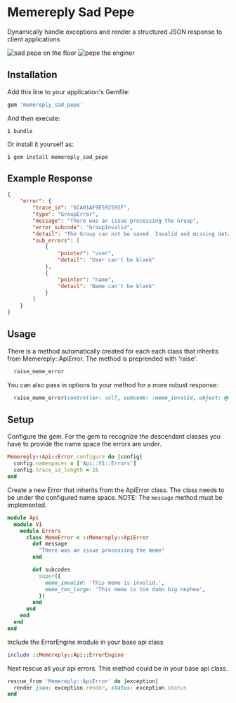 # Memereply Sad Pepe
Dynamically handle exceptions and render a structured JSON response to client applications

![sad pepe on the floor](https://www.meme-arsenal.com/memes/1adf62bd401ea536f9e6d4df9097201b.jpg)
![pepe the enginer](https://images-cdn.9gag.com/photo/ajq1ePg_700b.jpg)

## Installation

Add this line to your application's Gemfile:

```ruby
gem 'memereply_sad_pepe'
```

And then execute:

    $ bundle

Or install it yourself as:

    $ gem install memereply_sad_pepe

## Example Response

```json
{
    "error": {
        "trace_id": "6CA01AF9E592595F",
        "type": "GroupError",
        "message": "There was an issue processing the Group",
        "error_subcode": "GroupInvalid",
        "detail": "The Group can not be saved. Invalid and missing data.",
        "sub_errors": [
            {
                "pointer": "user",
                "detail": "User can't be blank"
            },
            {
                "pointer": "name",
                "detail": "Name can't be blank"
            }
        ]
    }
}
```

## Usage
There is a method automatically created for each each class that inherits from Memereply::ApiError. The method is preprended with 'raise'.
```ruby
  raise_meme_error
```

You can also pass in options to your method for a more robust response:
```ruby
  raise_meme_error(controller: self, subcode: :meme_invalid, object: @meme)
```

## Setup
Configure the gem. For the gem to recognize the descendant classes you have to provide the name space the errors are under.
```ruby
Memereply::Api::Error.configure do |config|
  config.namespaces = ['Api::V1::Errors']
  config.trace_id_length = 16
end
```

Create a new Error that inherits from the ApiError class. The class needs to be under the configured name space. NOTE: The ``message`` method must be implemented.

```ruby
module Api
  module V1
    module Errors
      class MemeError < ::Memereply::ApiError
        def message
          "There was an issue processing the meme"
        end

        def subcodes
          super({
            meme_invalid: 'This meme is invalid.',
            meme_too_large: 'This meme is too damn big nephew', 
          })
        end
      end
    end 
  end 
end 
```

Include the ErrorEngine module in your base api class
```ruby
include ::Memereply::Api::ErrorEngine
```

Next rescue all your api errors. This method could be in your base api class.
```ruby
rescue_from 'Memereply::ApiError' do |exception|
  render json: exception.render, status: exception.status
end
```
